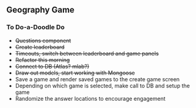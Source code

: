 ## Geography Game

### To Do-a-Doodle Do

- ~~Questions component~~
- ~~Create leaderboard~~
- ~~Timeouts, switch between leaderboard and game panels~~
- ~~Refactor this morning~~
- ~~Connect to DB (Atlas? mlab?)~~
- ~~Draw out models, start working with Mongoose~~
- Save a game and render saved games to the create game screen
- Depending on which game is selected, make call to DB and setup the game
- Randomize the answer locations to encourage engagement

